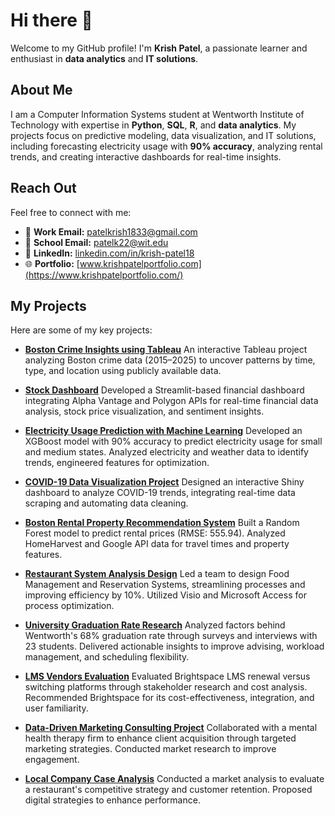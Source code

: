 # Hi there 👋
Welcome to my GitHub profile! I'm **Krish Patel**, a passionate learner and enthusiast in **data analytics** and **IT solutions**.

## About Me
I am a Computer Information Systems student at Wentworth Institute of Technology with expertise in **Python**, **SQL**, **R**, and **data analytics**. My projects focus on predictive modeling, data visualization, and IT solutions, including forecasting electricity usage with **90% accuracy**, analyzing rental trends, and creating interactive dashboards for real-time insights.

## Reach Out
Feel free to connect with me:

- 📧 **Work Email:** [patelkrish1833@gmail.com](mailto:patelkrish1833@gmail.com)  
- 📧 **School Email:** [patelk22@wit.edu](mailto:patelk22@wit.edu)  
- 💼 **LinkedIn:** [linkedin.com/in/krish-patel18](https://www.linkedin.com/in/krish-patel18/)  
- 🌐 **Portfolio:** [www.krishpatelportfolio.com](https://www.krishpatelportfolio.com/)  

## My Projects
Here are some of my key projects:

- **[Boston Crime Insights using Tableau](https://github.com/patelk1833/Boston-Crime-Insights-using-Tableau/tree/main)** An interactive Tableau project analyzing Boston crime data (2015–2025) to uncover patterns by time, type, and location using publicly available data.

- **[Stock Dashboard](https://github.com/patelk1833/stock-dashboard)**
   Developed a Streamlit-based financial dashboard integrating Alpha Vantage and Polygon APIs for real-time financial data analysis, stock price visualization, and sentiment insights.
- **[Electricity Usage Prediction with Machine Learning](https://github.com/patelk1833/Electricity-Usage-Prediction-with-Machine-Learning-Using-Python-)**
  Developed an XGBoost model with 90% accuracy to predict electricity usage for small and medium states. Analyzed electricity and weather data to identify trends, engineered features for optimization.

- **[COVID-19 Data Visualization Project](https://github.com/patelk1833/COVID-19-Data-Visualization-Project)**
  Designed an interactive Shiny dashboard to analyze COVID-19 trends, integrating real-time data scraping and automating data cleaning.

- **[Boston Rental Property Recommendation System](https://github.com/patelk1833/Boston-Rental-Property-Recommendation-System)**
  Built a Random Forest model to predict rental prices (RMSE: 555.94). Analyzed HomeHarvest and Google API data for travel times and property features.

- **[Restaurant System Analysis Design](https://github.com/patelk1833/Restaurant-System-Analysis-Design)**
  Led a team to design Food Management and Reservation Systems, streamlining processes and improving efficiency by 10%. Utilized Visio and Microsoft Access for process optimization.

- **[University Graduation Rate Research](https://github.com/patelk1833/University-Graduation-Rate-Research)**
  Analyzed factors behind Wentworth's 68% graduation rate through surveys and interviews with 23 students. Delivered actionable insights to improve advising, workload management, and scheduling flexibility.

- **[LMS Vendors Evaluation](https://github.com/patelk1833/LMS-Vendors-Evaluation)**
  Evaluated Brightspace LMS renewal versus switching platforms through stakeholder research and cost analysis. Recommended Brightspace for its cost-effectiveness, integration, and user familiarity.

- **[Data-Driven Marketing Consulting Project](https://github.com/patelk1833/Data-Driven-Marketing-Consulting-Project)**
  Collaborated with a mental health therapy firm to enhance client acquisition through targeted marketing strategies. Conducted market research to improve engagement.

- **[Local Company Case Analysis](https://github.com/patelk1833/Local-Company-Case-Analysis)**
  Conducted a market analysis to evaluate a restaurant's competitive strategy and customer retention. Proposed digital strategies to enhance performance.
